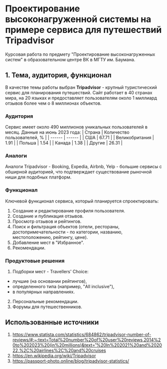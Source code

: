 # Проектирование высоконагруженной системы на примере сервиса для путешествий Tripadvisor
Курсовая работа по предмету "Проектирование высоконагруженных систем" в образовательном центре ВК в МГТУ им. Баумана.

## 1. Тема, аудитория, функционал
В качестве темы работы выбран **Tripadvisor** - крупный туристический сервис для планирования путешествий. Сайт работает в 40 странах мира, на 20 языках и предоставляет пользователям около 1 миллиард отзывов более чем о 8 миллионах объектов.

### Аудитория
Сервис имеет около 490 миллионов уникальных пользователей в месяц.
Данные на июнь 2023 года:
| Страна | Количество пользователей, % |
| ------ | ------ |
| США | 67.71 |
| Великобритания | 1.91 |
| Польша | 1.54 |
| Канада | 1.38 |
| Другие | 26.31 |

### Аналоги
Аналоги Tripadvisor - Booking, Expedia, Airbnb, Yelp - большие сервисы с обширной аудиторией, что подтверждает существование рыночной ниши для подобных платформ.

### Функционал
Ключевой функционал сервиса, который планируется спроектировать:
1. Создание и редактирование профиля пользователя.
2. Создание и публикация отзывов.
3. Просмотр отзывов и рейтингов.
4. Поиск и фильтрация объектов (отели, рестораны, достопримечательности - по категории, названию, местоположению, рейтингу, цене).
5. Добавление мест в "Избранное".
6. Рекомендации.


### Продуктовые решения
1. Подборки мест - Travellers' Choice:
- лучшие (на основании рейтингов),
- определенного типа (например, "All inclusive"),
- в популярных направлениях.
2. Персональные рекомендации.
3. Форумы для путешественников.

## Использованные источники
1. https://www.statista.com/statistics/684862/tripadvisor-number-of-reviews/#:~:text=Total%20number%20of%20user%20reviews,2014%20to%202023%20(in%20millions)&text=¹%20In%202021%20and%202022,%2C%20airlines%2C%20and%20cruises
2. https://en.wikipedia.org/wiki/Tripadvisor
3. https://passport-photo.online/blog/tripadvisor-statistics/
